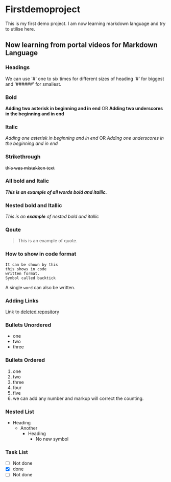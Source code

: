 # Firstdemoproject
This is my first demo project.
I am now learning markdown language and try to utilise here.
## Now learning from portal videos for Markdown Language
### Headings
We can use '#' one to six times for different sizes of heading '#' for biggest and '######' for smallest.
### Bold
**Adding two asterisk in beginning and in end**
OR
__Adding two underscores in the beginning and in end__
### Italic
*Adding one asterisk in beginning and in end*
OR
_Adding one underscores in the beginning and in end_
### Strikethrough
~~this was mistakken text~~
### All bold and Italic
***This is an example of all words bold and itallic.***
### Nested bold and Itallic
*This is an __example__ of nested bold and itallic*
### Qoute
> This is an  example of quote.
### How to show in code format
```
It can be shown by this
this shows in code 
written format.
Symbol called backtick
```
A single `word` can also be written.
### Adding Links
Link to [deleted repository](https://github.com/sadiq-zaidi/seconddemoproject)
### Bullets Unordered
- one
- two
- three
### Bullets Ordered
1. one
2. two
4. three
6. four
1. five
1. we can add any number and markup will correct the counting.
### Nested List
- Heading
  - Another
    - Heading
      - No new symbol
### Task List
- [ ] Not done
- [x] done
- [ ] Not done

